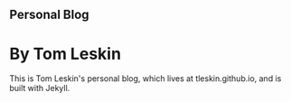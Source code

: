 ## Personal Blog

# By Tom Leskin

This is Tom Leskin's personal blog, which lives at tleskin.github.io, 
and is built with Jekyll.
